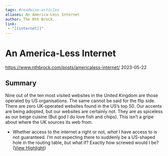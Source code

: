 ```yaml
---
tags: #readwise-articles
aliases: An America-Less Internet
author: The Nth Brock.
link:
 - "[[internet]]"
---
```

# An America-Less Internet

https://www.nthbrock.com/posts/americaless-internet/
2023-05-22
## Summary
Nine out of the ten most visited websites in the United Kingdom are those operated by US organisations. The same cannot be said for the flip side. There are zero UK-operated websites found in the US’s top 50. Our accents are being adopted, but our websites are certainly not. They are as spiceless as our beige cuisine (But god I do love fish and chips).
This isn’t a gripe about where the UK sources its web from.

- Whether access to the internet a right or not, *what* I have access to is not guaranteed. I’m not expecting there to suddenly be a US-shaped hole in the routing table, but what if? Exactly how screwed would I be? ([View Highlight](https://read.readwise.io/read/01h30ctz1e4kazasp41prpgsrh))
